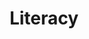 ---
layout: posts_by_category
categories: Literacy
title: Literacy
permalink: /category/Literacy
---